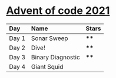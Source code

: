 # [Advent of code 2021](https://adventofcode.com)
<table>
  <tr style="font-weight: bold;">
    <td>Day</td>
    <td>Name</td>
    <td>Stars</td>
  </tr>
  <tbody>
    <tr>
      <td>Day 1</td>  
      <td>Sonar Sweep</td>  
      <td><b>**</b></td>  
    </tr>
    <tr>
      <td>Day 2</td>  
      <td>Dive!</td>  
      <td><b>**</b></td>  
    </tr>
    <tr>
      <td>Day 3</td>  
      <td>Binary Diagnostic</td>  
      <td><b>**</b></td>  
    </tr>
    <tr>
      <td>Day 4</td>  
      <td>Giant Squid</td>  
      <td><b></b></td>  
    </tr>
  </tbody>
</table>
